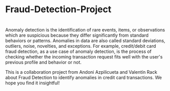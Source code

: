 # Fraud-Detection-Project

# 
Anomaly detection is the identification of rare events, items, or observations which are suspicious because they differ significantly from standard behaviors or patterns. Anomalies in data are also called standard deviations, outliers, noise, novelties, and exceptions.
For example, credit/debit card fraud detection, as a use case of anomaly detection, is the process of checking whether the incoming transaction request fits well with the user's previous profile and behavior or not.

This is a collaboration project from Andoni Azpilicueta and Valentín Rack about Fraud Detection to identify anomalies in credit card transactions. We hope you find it insightful! 
